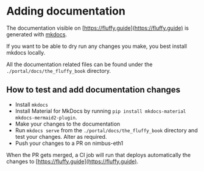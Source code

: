 # Adding documentation

The documentation visible on [https://fluffy.guide](https://fluffy.guide) is generated with [mkdocs](https://www.mkdocs.org/getting-started/).

If you want to be able to dry run any changes you make, you best install mkdocs locally.

All the documentation related files can be found under the `./portal/docs/the_fluffy_book` directory.

## How to test and add documentation changes

- Install `mkdocs`
- Install Material for MkDocs by running `pip install mkdocs-material mkdocs-mermaid2-plugin`.
- Make your changes to the documentation
- Run `mkdocs serve` from the `./portal/docs/the_fluffy_book` directory and test your changes. Alter as required.
- Push your changes to a PR on nimbus-eth1

When the PR gets merged, a CI job will run that deploys automatically the changes to [https://fluffy.guide](https://fluffy.guide).
